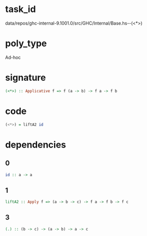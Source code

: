 
# task_id
data/repos/ghc-internal-9.1001.0/src/GHC/Internal/Base.hs--(<*>)

# poly_type
Ad-hoc 

# signature
```haskell
(<*>) :: Applicative f => f (a -> b) -> f a -> f b 
```   

# code
```haskell
(<*>) = liftA2 id
```

# dependencies
## 0
```haskell
id :: a -> a
```
## 1
```haskell
liftA2 :: Apply f => (a -> b -> c) -> f a -> f b -> f c
```
## 3
```haskell
(.) :: (b -> c) -> (a -> b) -> a -> c
```
